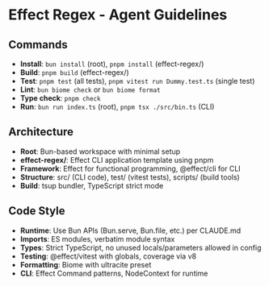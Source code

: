 # Effect Regex - Agent Guidelines

## Commands
- **Install**: `bun install` (root), `pnpm install` (effect-regex/)
- **Build**: `pnpm build` (effect-regex/)
- **Test**: `pnpm test` (all tests), `pnpm vitest run Dummy.test.ts` (single test)
- **Lint**: `bun biome check` or `bun biome format`
- **Type check**: `pnpm check`
- **Run**: `bun run index.ts` (root), `pnpm tsx ./src/bin.ts` (CLI)

## Architecture
- **Root**: Bun-based workspace with minimal setup
- **effect-regex/**: Effect CLI application template using pnpm
- **Framework**: Effect for functional programming, @effect/cli for CLI
- **Structure**: src/ (CLI code), test/ (vitest tests), scripts/ (build tools)
- **Build**: tsup bundler, TypeScript strict mode

## Code Style
- **Runtime**: Use Bun APIs (Bun.serve, Bun.file, etc.) per CLAUDE.md
- **Imports**: ES modules, verbatim module syntax
- **Types**: Strict TypeScript, no unused locals/parameters allowed in config
- **Testing**: @effect/vitest with globals, coverage via v8
- **Formatting**: Biome with ultracite preset
- **CLI**: Effect Command patterns, NodeContext for runtime</content>
